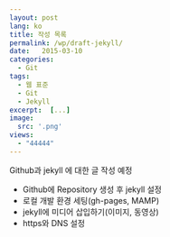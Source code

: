 ```yaml
---
layout: post
lang: ko
title: 작성 목록
permalink: /wp/draft-jekyll/
date:   2015-03-10
categories:
  - Git
tags:
  - 웹 표준
  - Git
  - Jekyll
excerpt:  [...]
image:
  src: '.png'
views:
  - "44444"
---
```


Github과 jekyll 에 대한 글 작성 예정

* Github에 Repository 생성 후 jekyll 설정
* 로컬 개발 환경 세팅(gh-pages, MAMP)
* jekyll에 미디어 삽입하기(이미지, 동영상)
* https와 DNS 설정